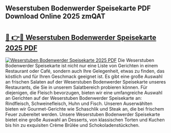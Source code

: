 ## Weserstuben Bodenwerder Speisekarte PDF Download Online 2025 zmQAT

# <h2><a href="http://gc9z1o.nevu.top/?p=Weserstuben+Bodenwerder+Speisekarte">🔗 👉🔴 Weserstuben Bodenwerder Speisekarte 2025 PDF</a></h2>

[![Weserstuben Bodenwerder Speisekarte 2025 PDF](https://i.imgur.com/dBaPXMq.png)](http://gc9z1o.nevu.top/?p=Weserstuben+Bodenwerder+Speisekarte)
Die Weserstuben Bodenwerder Speisekarte ist nicht nur eine Liste von Gerichten in einem Restaurant oder Café, sondern auch Ihre Gelegenheit, etwas zu finden, das köstlich und für Ihren Geschmack geeignet ist. Es gibt eine große Auswahl an frischen Salaten auf der Weserstuben Bodenwerder Speisekarte unseres Restaurants, die Sie in unserem Salatbereich probieren können. Für diejenigen, die Fleisch bevorzugen, bieten wir eine umfangreiche Auswahl an Gerichten auf der Weserstuben Bodenwerder Speisekarte an: Rindfleisch, Schweinefleisch, Huhn und Fisch. Unseren Auserwählten bieten wir Gourmet-Gerichte wie Schaschlik und Steak an, die bei frischem Feuer zubereitet werden. Unsere Weserstuben Bodenwerder Speisekarte bietet eine große Auswahl an Desserts, von klassischen Torten und Kuchen bis hin zu exquisiten Crème Brûlée und Schokoladenstückchen.
